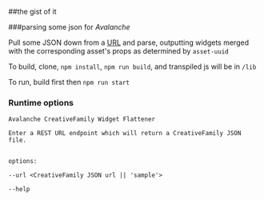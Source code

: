 ##the gist of it

###parsing some json for *Avalanche*

Pull some JSON down from a [URL](https://gist.githubusercontent.com/ktilcu/ef1d416279e453389c5d4cf1e6fb708b/raw/160782d79e83b64da142969ccaa7f9cf1fa16e01/CreativeFamily.json) and parse, outputting widgets merged with the corresponding asset's props as determined by `asset-uuid`

To build, clone, `npm install`, `npm run build`, and transpiled js will be in `/lib`

To run, build first then `npm run start`

### Runtime options

```
Avalanche CreativeFamily Widget Flattener

Enter a REST URL endpoint which will return a CreativeFamily JSON file.


options:

--url <CreativeFamily JSON url || 'sample'>

--help

```
